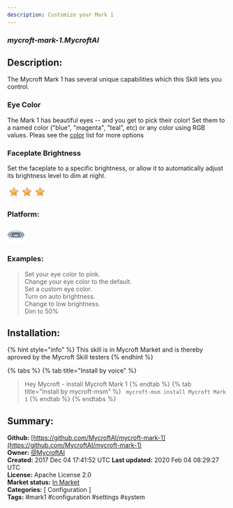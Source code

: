 ```yaml
---
description: Customize your Mark 1
---
```


### _mycroft-mark-1.MycroftAI_  
## Description:  
The Mycroft Mark 1 has several unique capabilities which this Skill lets you control.

### Eye Color
The Mark 1 has beautiful eyes -- and you get to pick their color!  Set them to
a named color ("blue", "magenta", "teal", etc) or any color using RGB values.
Pleas see the [color](https://github.com/MycroftAI/mycroft-mark-1/blob/dev/dialog/en-us/colors.value)
list for more options

###  Faceplate Brightness
Set the faceplate to a specific brightness, or allow it to automatically adjust
its brightness level to dim at night.  
  
![](../.gitbook/assets/star.png)![](../.gitbook/assets/star.png)![](../.gitbook/assets/star.png)  
  
### Platform:  
 ![Mark I](../.gitbook/assets/mark-1-icon.png)   
### Examples:  
> Set your eye color to pink.  
> Change your eye color to the default.  
> Set a custom eye color.  
> Turn on auto brightness.  
> Change to low brightness.  
> Dim to 50%  
  
## Installation:  
{% hint style="info" %}
This skill is in Mycroft Market and is thereby aproved by the Mycroft Skill testers
{% endhint %}
    
{% tabs %}
{% tab title="Install by voice" %}
> Hey Mycroft - install Mycroft Mark 1
{% endtab %}
  {% tab title="Install by mycroft-msm" %}
``` mycroft-msm install Mycroft Mark 1```
{% endtab %}
  {% endtabs %}
    
## Summary:  
**Github:** [https://github.com/MycroftAI/mycroft-mark-1](https://github.com/MycroftAI/mycroft-mark-1)  
**Owner:** [@MycroftAI](https://github.com/MycroftAI)  
**Created:** 2017 Dec 04 17:41:52 UTC  **Last updated:** 2020 Feb 04 08:29:27 UTC  
**License:** Apache License 2.0  
**Market status:** [In Market](https://market.mycroft.ai/skill/mycroft-mark-1)  
**Categories:** [ Configuration ]   
**Tags:** \#mark1 \#configuration \#settings \#system   
